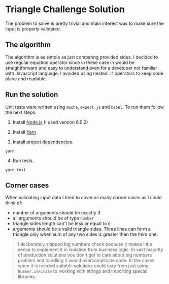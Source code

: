 # Triangle Challenge Solution

The problem to solve is pretty trivial and main interest was to make sure the input is properly validated.

## The algorithm

The algorithm is as simple as just comparing provided sides.
I decided to use regular equation operator since in these case in would be straightforward and easy to understand even for a developer not familiar with Javascript language.
I avoided using nested `if` operators to keep code plane and readable.

## Run the solution

Unit tests were written using `mocha`, `expect.js` and `babel`.
To run them follow the next steps:

1. Install [Node.js](https://nodejs.org/) (I used version 6.9.2)

2. Install [Yarn](https://yarnpkg.com/)

3. Install project dependencies.

  ```shell
  yarn
  ```

4. Run tests.

  ```shell
  yarn test
  ```

## Corner cases

When validating input data I tried to cover as many corner cases as I could think of:
- number of arguments should be exactly 3
- all arguments should be of type `number`
- triangle sides length can't be less or equal to `0`
- arguments should be a valid triangle sides. Three lines can form a triangle only when sum of any two sides is greater then the third one.

>I deliberately skipped big numbers check because it makes little sense to implement it in isolation from business logic. In vast majority of production solutions you don't get to care about big numbers problem and handling it would overcomplicate code. In the cases when it is needed suitable solutions could vary from just using `Number.isFinite` to working with strings and importing special libraries.
